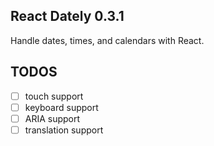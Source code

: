 ## React Dately 0.3.1

Handle dates, times, and calendars with React.

## TODOS

- [ ] touch support
- [ ] keyboard support
- [ ] ARIA support
- [ ] translation support